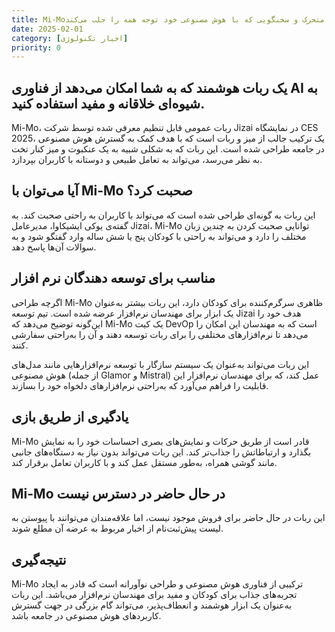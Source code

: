 ```yaml
---
title: Mi-Mo؛ ربات میز متحرک و سخنگویی که با هوش مصنوعی خود توجه همه را جلب می‌کند
date: 2025-02-01
category: [اخبار تکنولوژی]
priority: 0
---
```




## یک ربات هوشمند که به شما امکان می‌دهد از فناوری AI به شیوه‌ای خلاقانه و مفید استفاده کنید.

Mi-Mo، ربات عمومی قابل تنظیم معرفی شده توسط شرکت Jizai در نمایشگاه CES 2025، یک ترکیب جالب از میز و ربات است که با هدف کمک به گسترش هوش مصنوعی در جامعه طراحی شده است. این ربات که به شکلی شبیه به یک عنکبوت و میز کنار تخت به نظر می‌رسد، می‌تواند به تعامل طبیعی و دوستانه با کاربران بپردازد.

## آیا می‌توان با Mi-Mo صحبت کرد؟
 این ربات به گونه‌ای طراحی شده است که می‌تواند با کاربران به راحتی صحبت کند. به گفته‌ی یوکی ایشیکاوا، مدیرعامل Jizai، Mi-Mo توانایی صحبت کردن به چندین زبان مختلف را دارد و می‌تواند به راحتی با کودکان پنج یا شش ساله وارد گفتگو شود و به سوالات آن‌ها پاسخ دهد.

## مناسب برای توسعه دهندگان نرم افزار
 اگرچه طراحی Mi-Mo ظاهری سرگرم‌کننده برای کودکان دارد، این ربات بیشتر به‌عنوان یک ابزار برای مهندسان نرم‌افزار عرضه شده است. تیم توسعه Jizai هدف خود را این‌گونه توضیح می‌دهد که Mi-Mo یک کیت DevOp است که به مهندسان این امکان را می‌دهد تا نرم‌افزارهای مختلفی را برای ربات توسعه دهند و آن را به‌راحتی سفارشی کنند.

این ربات می‌تواند به‌عنوان یک سیستم سازگار با توسعه نرم‌افزارهایی مانند مدل‌های هوش مصنوعی (از جمله Glamor و Mistral) عمل کند، که برای مهندسان نرم‌افزار این قابلیت را فراهم می‌آورد که به‌راحتی نرم‌افزارهای دلخواه خود را بسازند.

## یادگیری از طریق بازی
 Mi-Mo قادر است از طریق حرکات و نمایش‌های بصری احساسات خود را به نمایش بگذارد و ارتباطاتش را جذاب‌تر کند. این ربات می‌تواند بدون نیاز به دستگاه‌های جانبی مانند گوشی همراه، به‌طور مستقل عمل کند و با کاربران تعامل برقرار کند.

## Mi-Mo در حال حاضر در دسترس نیست
 این ربات در حال حاضر برای فروش موجود نیست، اما علاقه‌مندان می‌توانند با پیوستن به لیست پیش‌ثبت‌نام از اخبار مربوط به عرضه آن مطلع شوند.

## نتیجه‌گیری
 Mi-Mo ترکیبی از فناوری هوش مصنوعی و طراحی نوآورانه است که قادر به ایجاد تجربه‌های جذاب برای کودکان و مفید برای مهندسان نرم‌افزار می‌باشد. این ربات به‌عنوان یک ابزار هوشمند و انعطاف‌پذیر، می‌تواند گام بزرگی در جهت گسترش کاربردهای هوش مصنوعی در جامعه باشد.